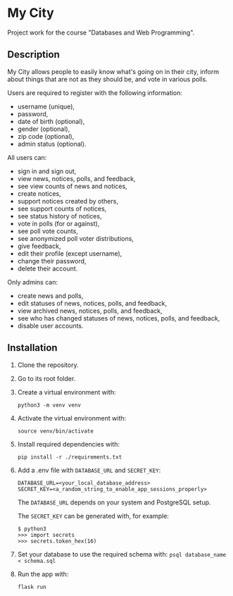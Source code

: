 # My City

Project work for the course "Databases and Web Programming".

## Description

My City allows people to easily know what's going on in their city, inform about things that are not as they should be, and vote in various polls.

Users are required to register with the following information:
- username (unique),
- password,
- date of birth (optional),
- gender (optional),
- zip code (optional),
- admin status (optional).

All users can:
- sign in and sign out,
- view news, notices, polls, and feedback,
- see view counts of news and notices,
- create notices,
- support notices created by others,
- see support counts of notices,
- see status history of notices,
- vote in polls (for or against),
- see poll vote counts,
- see anonymized poll voter distributions,
- give feedback,
- edit their profile (except username),
- change their password,
- delete their account.

Only admins can:
- create news and polls,
- edit statuses of news, notices, polls, and feedback,
- view archived news, notices, polls, and feedback,
- see who has changed statuses of news, notices, polls, and feedback,
- disable user accounts.

## Installation

1. Clone the repository.

2. Go to its root folder.

3. Create a virtual environment with:

    `python3 -m venv venv`

4. Activate the virtual environment with:

    `source venv/bin/activate`

5. Install required dependencies with:

    `pip install -r ./requirements.txt`

6. Add a .env file with `DATABASE_URL` and `SECRET_KEY`:

    ```
    DATABASE_URL=<your_local_database_address>
    SECRET_KEY=<a_random_string_to_enable_app_sessions_properly>
    ```

    The `DATABASE_URL` depends on your system and PostgreSQL setup.

    The `SECRET_KEY` can be generated with, for example:

    ```
    $ python3
    >>> import secrets
    >>> secrets.token_hex(16)
    ```

7. Set your database to use the required schema with: 
    `psql database_name < schema.sql`

8. Run the app with:

    `flask run`

